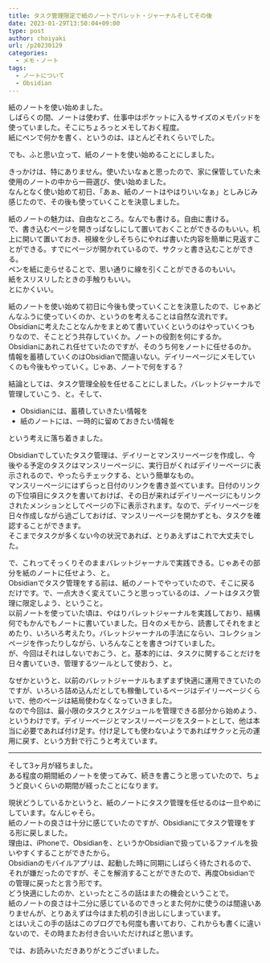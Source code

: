 ```yaml
---
title: タスク管理限定で紙のノートでバレット・ジャーナルそしてその後
date: 2023-01-29T13:50:04+09:00
type: post
author: choiyaki
url: /p20230129
categories: 
  - メモ・ノート
tags:
  - ノートについて
  - Obsidian
---
```

紙のノートを使い始めました。  
しばらくの間、ノートは使わず、仕事中はポケットに入るサイズのメモパッドを使っていました。そこにちょろっとメモしておく程度。  
紙にペンで何かを書く、というのは、ほとんどそれくらいでした。  

でも、ふと思い立って、紙のノートを使い始めることにしました。  

きっかけは、特にありません。使いたいなぁと思ったので、家に保管していた未使用のノートの中から一冊選び、使い始めました。  
なんとなく使い始めて初日、「あぁ、紙のノートはやはりいいなぁ」としみじみ感じたので、その後も使っていくことを決意しました。  

紙のノートの魅力は、自由なところ。なんでも書ける。自由に書ける。  
で、書き込むページを開きっぱなしにして置いておくことができるのもいい。机上に開いて置いておき、視線を少しそちらにやれば書いた内容を簡単に見返すことができる。すでにページが開かれているので、サクッと書き込むことができる。  
ペンを紙に走らせることで、思い通りに線を引くことができるのもいい。  
紙をスリスリしたときの手触りもいい。  
とにかくいい。  

紙のノートを使い始めて初日に今後も使っていくことを決意したので、じゃあどんなふうに使っていくのか、というのを考えることは自然な流れです。  
Obsidianに考えたことなんかをまとめて書いていくというのはやっていくつもりなので、そことどう共存していくか。ノートの役割を何にするか。  
Obsidianにあれこれ任せていたのですが、そのうち何をノートに任せるのか。  
情報を蓄積していくのはObsidianで間違いない。デイリーページにメモしていくのも今後もやっていく。じゃあ、ノートで何をする？  

結論としては、タスク管理全般を任せることにしました。バレットジャーナルで管理していこう、と。そして、

- Obsidianには、蓄積していきたい情報を
- 紙のノートには、一時的に留めておきたい情報を

という考えに落ち着きました。

Obsidianでしていたタスク管理は、デイリーとマンスリーページを作成し、今後やる予定のタスクはマンスリーページに、実行日がくればデイリーページに表示されるので、やったらチェックする、という簡単なもの。  
マンスリーページにはずらっと日付のリンクを書き並べています。日付のリンクの下位項目にタスクを書いておけば、その日が来ればデイリーページにもリンクされたメンションとしてページの下に表示されます。なので、デイリーページを日々作成しながら過ごしておけば、マンスリーページを開かずとも、タスクを確認することができます。  
そこまでタスクが多くない今の状況であれば、とりあえずはこれで大丈夫でした。  

で、これってそっくりそのままバレットジャーナルで実践できる。じゃあその部分を紙のノートに任せよう、と。  
Obsidianでタスク管理をする前は、紙のノートでやっていたので、そこに戻るだけです。で、一点大きく変えていこうと思っっているのは、ノートはタスク管理に限定しよう、ということ。  
以前ノートを使っていた頃は、やはりバレットジャーナルを実践しており、結構何でもかんでもノートに書いていました。日々のメモから、読書してそれをまとめたり、いろいろ考えたり。バレットジャーナルの手法にならい、コレクションページを作ったりしながら、いろんなことを書きつけていました。  
が、今回はそれはしないでおこう、と。基本的には、タスクに関することだけを日々書いていき、管理するツールとして使おう、と。  

なぜかというと、以前のバレットジャーナルもまずまず快適に運用できていたのですが、いろいろ詰め込んだとしても稼働しているページはデイリーページくらいで、他のページは結局使わなくなっていきました。  
なので今回は、最小限のタスクとスケジュールを管理できる部分から始めよう、というわけです。デイリーページとマンスリーページをスタートとして、他は本当に必要であれば付け足す。付け足しても使わないようであればサクッと元の運用に戻す、という方針で行こうと考えています。  

---

そして3ヶ月が経ちました。  
ある程度の期間紙のノートを使ってみて、続きを書こうと思っていたので、ちょうど良いくらいの期間が経ったことになります。  

現状どうしているかというと、紙のノートにタスク管理を任せるのは一旦やめにしています。なんじゃそら。  
紙のノートの良さは十分に感じていたのですが、Obsidianにてタスク管理をする形に戻しました。  
理由は、iPhoneで、Obsidianを、というかObsidianで扱っているファイルを扱いやすくすることができたから。  
Obsidianのモバイルアプリは、起動した時に同期にしばらく待たされるので、それが嫌だったのですが、そこを解消することができたので、再度Obsidianでの管理に戻ったと言う形です。  
どう快適にしたのか、といったところの話はまたの機会ということで。  
紙のノートの良さは十二分に感じているのできっとまた何かに使うのは間違いありませんが、とりあえずは今はまた机の引き出しにしまっています。  
とはいえこの手の話はこのブログでも何度も書いており、これからも書くに違いないので、その時またお付き合いいただければと思います。  

では、お読みいただきありがとうございました。